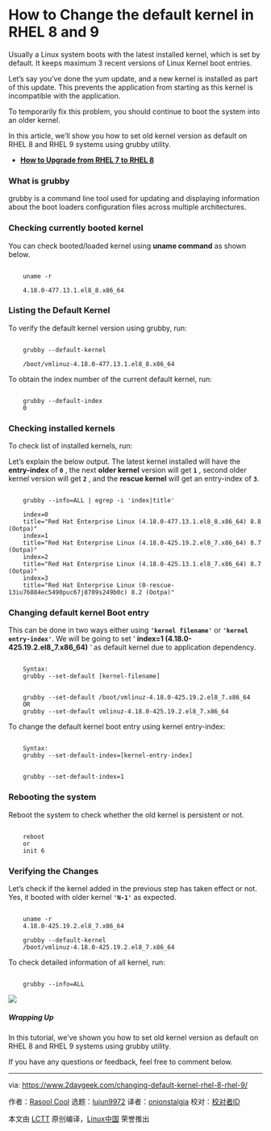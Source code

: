 [#]: subject: "How to Change the default kernel in RHEL 8 and 9"
[#]: via: "https://www.2daygeek.com/changing-default-kernel-rhel-8-rhel-9/"
[#]: author: "Rasool Cool https://www.2daygeek.com/author/rasool/"
[#]: collector: "lujun9972"
[#]: translator: "onionstalgia"
[#]: reviewer: " "
[#]: publisher: " "
[#]: url: " "

How to Change the default kernel in RHEL 8 and 9
======

Usually a Linux system boots with the latest installed kernel, which is set by default. It keeps maximum 3 recent versions of Linux Kernel boot entries.

Let’s say you’ve done the yum update, and a new kernel is installed as part of this update. This prevents the application from starting as this kernel is incompatible with the application.

To temporarily fix this problem, you should continue to boot the system into an older kernel.

In this article, we’ll show you how to set old kernel version as default on RHEL 8 and RHEL 9 systems using grubby utility.

  * [**How to Upgrade from RHEL 7 to RHEL 8**][1]



### What is grubby

grubby is a command line tool used for updating and displaying information about the boot loaders configuration files across multiple architectures.

### Checking currently booted kernel

You can check booted/loaded kernel using **uname command** as shown below.

```

    uname -r

    4.18.0-477.13.1.el8_8.x86_64

```

### Listing the Default Kernel

To verify the default kernel version using grubby, run:

```

    grubby --default-kernel

    /boot/vmlinuz-4.18.0-477.13.1.el8_8.x86_64

```

To obtain the index number of the current default kernel, run:

```

    grubby --default-index
    0

```

### Checking installed kernels

To check list of installed kernels, run:

Let’s explain the below output. The latest kernel installed will have the **entry-index** of **`0`** , the next **older kernel** version will get **`1`** , second older kernel version will get **`2`** , and the **rescue kernel** will get an entry-index of **`3`**.

```

    grubby --info=ALL | egrep -i 'index|title'

    index=0
    title="Red Hat Enterprise Linux (4.18.0-477.13.1.el8_8.x86_64) 8.8 (Ootpa)"
    index=1
    title="Red Hat Enterprise Linux (4.18.0-425.19.2.el8_7.x86_64) 8.7 (Ootpa)"
    index=2
    title="Red Hat Enterprise Linux (4.18.0-425.13.1.el8_7.x86_64) 8.7 (Ootpa)"
    index=3
    title="Red Hat Enterprise Linux (0-rescue-13iu76884ec5490puc67j8789s249b0c) 8.2 (Ootpa)"

```

### Changing default kernel Boot entry

This can be done in two ways either using **`'kernel filename'`** or **`'kernel entry-index'`**. We will be going to set ‘ **index=1 (4.18.0-425.19.2.el8_7.x86_64)** ‘ as default kernel due to application dependency.

```

    Syntax:
    grubby --set-default [kernel-filename]

```

```

    grubby --set-default /boot/vmlinuz-4.18.0-425.19.2.el8_7.x86_64
    OR
    grubby --set-default vmlinuz-4.18.0-425.19.2.el8_7.x86_64

```

To change the default kernel boot entry using kernel entry-index:

```

    Syntax:
    grubby --set-default-index=[kernel-entry-index]

```

```

    grubby --set-default-index=1

```

### Rebooting the system

Reboot the system to check whether the old kernel is persistent or not.

```

    reboot
    or
    init 6

```

### Verifying the Changes

Let’s check if the kernel added in the previous step has taken effect or not. Yes, it booted with older kernel **`'N-1'`** as expected.

```

    uname -r
    4.18.0-425.19.2.el8_7.x86_64

    grubby --default-kernel
    /boot/vmlinuz-4.18.0-425.19.2.el8_7.x86_64

```

To check detailed information of all kernel, run:

```

    grubby --info=ALL

```

![][2]

##### Wrapping Up

In this tutorial, we’ve shown you how to set old kernel version as default on RHEL 8 and RHEL 9 systems using grubby utility.

If you have any questions or feedback, feel free to comment below.

--------------------------------------------------------------------------------

via: https://www.2daygeek.com/changing-default-kernel-rhel-8-rhel-9/

作者：[Rasool Cool][a]
选题：[lujun9972][b]
译者：[onionstalgia](https://github.com/onionstalgia)
校对：[校对者ID](https://github.com/校对者ID)

本文由 [LCTT](https://github.com/LCTT/TranslateProject) 原创编译，[Linux中国](https://linux.cn/) 荣誉推出

[a]: https://www.2daygeek.com/author/rasool/
[b]: https://github.com/lujun9972
[1]: https://www.2daygeek.com/upgrading-from-rhel-7-to-rhel-8/
[2]: https://www.2daygeek.com/wp-content/uploads/2023/06/changing-default-kernel-rhel-8-rhel-9-1024x494.jpg
